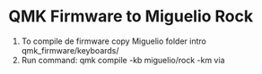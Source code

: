 # QMK Firmware to Miguelio Rock

1. To compile de firmware copy Miguelio folder intro qmk_firmware/keyboards/
2. Run command: qmk compile -kb miguelio/rock -km via

